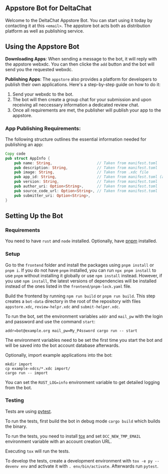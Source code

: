 ## Appstore Bot for DeltaChat
Welcome to the DeltaChat Appstore Bot. You can start using it today by contacting it at this `<email>`. The appstore bot acts both as distribution platform as well as publishing service.

## Using the Appstore Bot
**Downloading Apps**: When sending a message to the bot, it will reply with the appstore webxdc. You can then clicke the `add` button and the bot will send you the requested webxdc.

**Publishing Apps**: The `appstore` also provides a platform for developers to publish their own applications. Here's a step-by-step guide on how to do it:

1. Send your webxdc to the bot.
2. The bot will then create a group chat for your submission and upon receiving all neccessary information a dedicated review chat.
5. Once all requirements are met, the publisher will publish your app to the appstore.

### App Publishing Requirements:
The following structure outlines the essential information needed for publishing an app:

```rust
Copy code
pub struct AppInfo {
    pub name: String,                    // Taken from manifest.toml
    pub description: String,             // Taken from manifest.toml
    pub image: String,                   // Taken from .xdc file
    pub app_id: String,                  // Taken from manifest.toml (alphanumeric & pascal_case)
    pub version: String,                 // Taken from manifest.toml
    pub author_uri: Option<String>,      // Taken from manifest.toml
    pub source_code_url: Option<String>, // Taken from manifest.toml
    pub submitter_uri: Option<String>,
}
```

## Setting Up the Bot

### Requirements

You need to have `rust` and `node` installed.
Optionally, have [pnpm](https://pnpm.io/) installed.

### Setup

Go to the `frontend` folder and install the packages using `pnpm install` or `pnpm i`.
If you do not have `pnpm` installed, you can run `npx pnpm install` to use `pnpm` 
without installing it globally or use `npm install` instead.
However, if you use `npm install`, the latest versions of dependencies will be installed
instead of the ones listed in the `frontend/pnpm-lock.yaml` file.

Build the frontend by running `npm run build` or `pnpm run build`.
This step creates a `bot-data` directory in the root of the repository
with files `appstore.xdc`, `review-helpr.xdc` and `submit-helper.xdc`.

To run the bot, set the environment variables
`addr` and `mail_pw` with the login and password
and use the command `start`:
```
addr=bot@example.org mail_pw=My_P4ssword cargo run -- start
```
The environment variables need to be set the first time you start the bot
and will be saved into the bot account database afterwards.

Optionally, import example applications into the bot:
```
mkdir import
cp example-xdcs/*.xdc import/
cargo run -- import
```

You can set the `RUST_LOG=info` environment variable to get detailed logging from the bot.

### Testing

Tests are using [pytest](https://pytest.org/).

To run the tests, first build the bot in debug mode `cargo build` which builds the binary.

To run the tests, you need to install [tox](https://tox.wiki/)
and set `DCC_NEW_TMP_EMAIL` environment variable with an account creation URL.

Executing `tox` will run the tests.

To develop the tests, create a development environment with `tox -e py --devenv env`
and activate it with `. env/bin/activate`. Afterwards run `pytest`.
